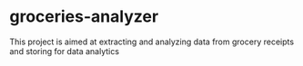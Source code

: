 # groceries-analyzer
This project is aimed at extracting and analyzing data from grocery receipts and storing for data analytics
